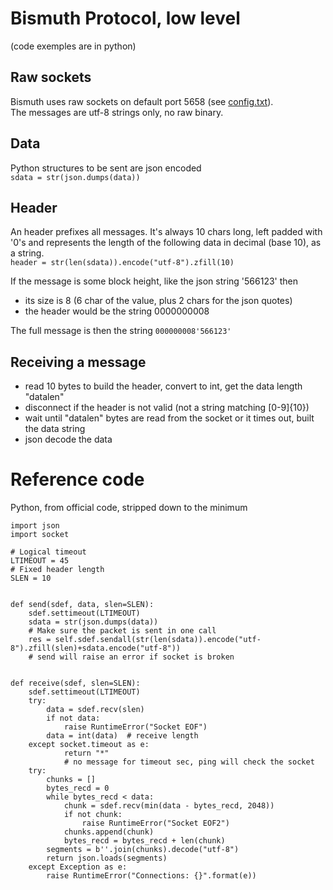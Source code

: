 # Bismuth Protocol, low level

(code exemples are in python)

## Raw sockets

Bismuth uses raw sockets on default port 5658 (see [config.txt](config_txt.md)).  
The messages are utf-8 strings only, no raw binary.

## Data

Python structures to be sent are json encoded  
`sdata = str(json.dumps(data))`

## Header

An header prefixes all messages. It's always 10 chars long, left padded with '0's and represents the length of the following data in decimal (base 10), as a string.  
`header = str(len(sdata)).encode("utf-8").zfill(10)`

If the message is some block height, like the json string '566123' then 
* its size is 8 (6 char of the value, plus 2 chars for the json quotes)  
* the header would be the string 0000000008

The full message is then the string `000000008'566123'`

## Receiving a message

* read 10 bytes to build the header, convert to int, get the data length "datalen"
* disconnect if the header is not valid (not a string matching [0-9]{10})
* wait until "datalen" bytes are read from the socket or it times out, built the data string
* json decode the data

# Reference code 

Python, from official code, stripped down to the minimum

```
import json
import socket

# Logical timeout
LTIMEOUT = 45
# Fixed header length
SLEN = 10


def send(sdef, data, slen=SLEN):
    sdef.settimeout(LTIMEOUT)
    sdata = str(json.dumps(data))
    # Make sure the packet is sent in one call
    res = self.sdef.sendall(str(len(sdata)).encode("utf-8").zfill(slen)+sdata.encode("utf-8"))
    # send will raise an error if socket is broken


def receive(sdef, slen=SLEN):
    sdef.settimeout(LTIMEOUT)
    try:
        data = sdef.recv(slen)
        if not data:
            raise RuntimeError("Socket EOF")
        data = int(data)  # receive length
    except socket.timeout as e:
            return "*"
            # no message for timeout sec, ping will check the socket
    try:
        chunks = []
        bytes_recd = 0
        while bytes_recd < data:
            chunk = sdef.recv(min(data - bytes_recd, 2048))
            if not chunk:
                raise RuntimeError("Socket EOF2")
            chunks.append(chunk)
            bytes_recd = bytes_recd + len(chunk)
        segments = b''.join(chunks).decode("utf-8")
        return json.loads(segments)
    except Exception as e:
        raise RuntimeError("Connections: {}".format(e))
```
